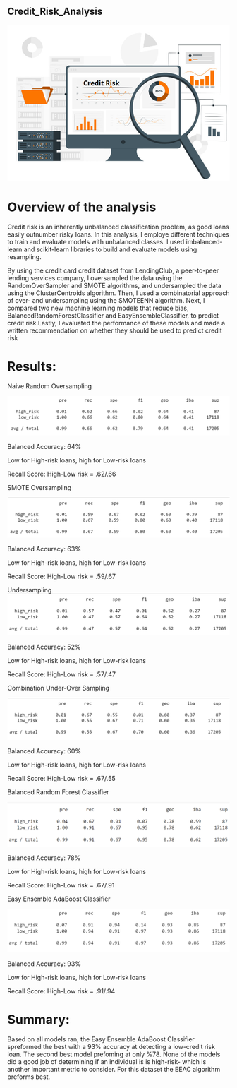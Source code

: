 ## Credit_Risk_Analysis
![alt text](https://github.com/MellyCodes808/Credit_Risk_Analysis/blob/main/Module-17-Challenge-Resources/viz/1.jpg)

# Overview of the analysis

Credit risk is an inherently unbalanced classification problem, as good loans easily outnumber risky loans. In this analysis, I employe different techniques to train and evaluate models with unbalanced classes. I used imbalanced-learn and scikit-learn libraries to build and evaluate models using resampling.

By using the credit card credit dataset from LendingClub, a peer-to-peer lending services company, I oversampled the data using the RandomOverSampler and SMOTE algorithms, and undersampled the data using the ClusterCentroids algorithm. Then, I used a combinatorial approach of over- and undersampling using the SMOTEENN algorithm. Next, I compared two new machine learning models that reduce bias, BalancedRandomForestClassifier and EasyEnsembleClassifier, to predict credit risk.Lastly, I evaluated the performance of these models and made a written recommendation on whether they should be used to predict credit risk


# Results:
Naive Random Oversampling

![alt text](https://github.com/MellyCodes808/Credit_Risk_Analysis/blob/main/Module-17-Challenge-Resources/viz/Naive%20Random%20Oversampling.png)

Balanced Accuracy: 64% 

Low for High-risk loans, high for Low-risk loans

Recall Score: High-Low risk = .62/.66

SMOTE Oversampling

![alt text](https://github.com/MellyCodes808/Credit_Risk_Analysis/blob/main/Module-17-Challenge-Resources/viz/SMOTE%20Oversampling.png)

Balanced Accuracy: 63%

Low for High-risk loans, high for Low-risk loans

Recall Score: High-Low risk = .59/.67

Undersampling
![alt text](https://github.com/MellyCodes808/Credit_Risk_Analysis/blob/main/Module-17-Challenge-Resources/viz/Undersampling.png)

Balanced Accuracy: 52%

Low for High-risk loans, high for Low-risk loans

Recall Score: High-Low risk = .57/.47

Combination Under-Over Sampling

![alt text](https://github.com/MellyCodes808/Credit_Risk_Analysis/blob/main/Module-17-Challenge-Resources/viz/Combination%20Under-Over%20Sampling.png)

Balanced Accuracy: 60%

Low for High-risk loans, high for Low-risk loans

Recall Score: High-Low risk = .67/.55

Balanced Random Forest Classifier

![alt text](https://github.com/MellyCodes808/Credit_Risk_Analysis/blob/main/Module-17-Challenge-Resources/viz/Balanced%20Random%20Forest%20Classifier.png)

Balanced Accuracy: 78%

Low for High-risk loans, high for Low-risk loans

Recall Score: High-Low risk = .67/.91

Easy Ensemble AdaBoost Classifier

![alt text](https://github.com/MellyCodes808/Credit_Risk_Analysis/blob/main/Module-17-Challenge-Resources/viz/Easy%20Ensemble%20AdaBoost%20Classifier.png)

Balanced Accuracy: 93%

Low for High-risk loans, high for Low-risk loans

Recall Score: High-Low risk = .91/.94



# Summary:

Based on all models ran, the Easy Ensemble AdaBoost Classifier spreformed the best with a 93% accuracy at detecting a low-credit risk loan. The second best model prefoming at only %78. None of the models did a good job of determining if an individual is is high-risk- which is another important metric to consider.  For this dataset the EEAC algorithm preforms best. 

